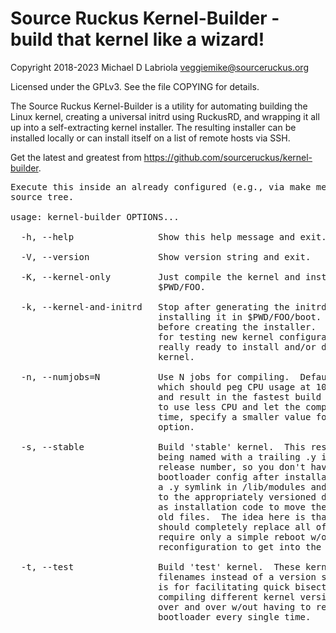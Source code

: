 Source Ruckus Kernel-Builder - build that kernel like a wizard!
===============================================================

Copyright 2018-2023 Michael D Labriola <veggiemike@sourceruckus.org>

Licensed under the GPLv3. See the file COPYING for details. 

The Source Ruckus Kernel-Builder is a utility for automating building the Linux
kernel, creating a universal initrd using RuckusRD, and wrapping it all up into
a self-extracting kernel installer.  The resulting installer can be installed
locally or can install itself on a list of remote hosts via SSH.

Get the latest and greatest from https://github.com/sourceruckus/kernel-builder.

<pre>
Execute this inside an already configured (e.g., via make menuconfig) kernel
source tree.

usage: kernel-builder OPTIONS...

  -h, --help                Show this help message and exit.

  -V, --version             Show version string and exit.

  -K, --kernel-only         Just compile the kernel and install its files in
                            $PWD/FOO.

  -k, --kernel-and-initrd   Stop after generating the initrd via RuckusRD and
                            installing it in $PWD/FOO/boot.  Basically, stop
                            before creating the installer.  This can be usefull
                            for testing new kernel configurations before you're
                            really ready to install and/or distribute the
                            kernel.

  -n, --numjobs=N           Use N jobs for compiling.  Default is CPUCOUNT+1,
                            which should peg CPU usage at 100% on most systems
                            and result in the fastest build times.  If you want
                            to use less CPU and let the compilation take more
                            time, specify a smaller value for N with this
                            option.

  -s, --stable              Build 'stable' kernel.  This results in /boot files
                            being named with a trailing .y instead of the point
                            release number, so you don't have to update the
                            bootloader config after installation.  There's also
                            a .y symlink in /lib/modules and /usr/src pointing
                            to the appropriately versioned directories as well
                            as installation code to move the symlink and remove
                            old files.  The idea here is that installing 5.10.42
                            should completely replace all of 5.10.41's files and
                            require only a simple reboot w/out any other
                            reconfiguration to get into the new kernel.

  -t, --test                Build 'test' kernel.  These kernels have 'test' in
                            filenames instead of a version string.  This option
                            is for facilitating quick bisect jobs, where you're
                            compiling different kernel versions and rebooting
                            over and over w/out having to reconfigure the
                            bootloader every single time.
</pre>
